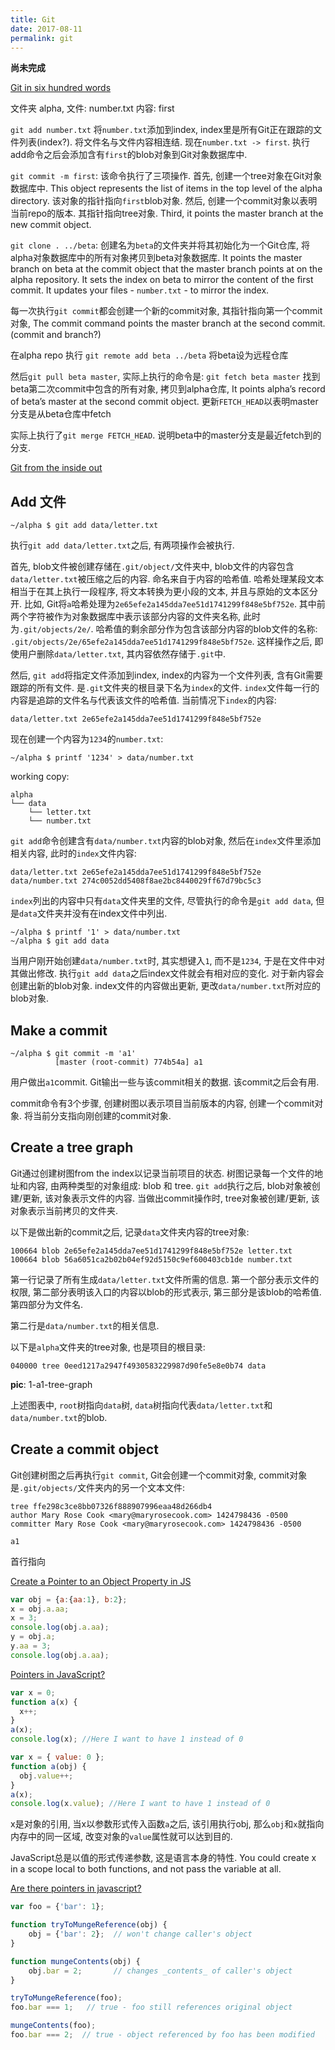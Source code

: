 ```yaml
---
title: Git
date: 2017-08-11
permalink: git
---
```


**尚未完成**

[Git in six hundred words](https://maryrosecook.com/blog/post/git-in-six-hundred-words)


文件夹 alpha, 文件: number.txt 内容: first

`git add number.txt` 将`number.txt`添加到index, index里是所有Git正在跟踪的文件列表(index?). 将文件名与文件内容相连结. 现在`number.txt -> first`. 执行add命令之后会添加含有`first`的blob对象到Git对象数据库中. 

`git commit -m first`: 该命令执行了三项操作. 首先, 创建一个tree对象在Git对象数据库中. This object represents the list of items in the top level of the alpha directory. 该对象的指针指向`first`blob对象. 然后, 创建一个commit对象以表明当前repo的版本. 其指针指向tree对象. Third, it points the master branch at the new commit object.

`git clone . ../beta`: 创建名为`beta`的文件夹并将其初始化为一个Git仓库, 将alpha对象数据库中的所有对象拷贝到beta对象数据库. It points the master branch on beta at the commit object that the master branch points at on the alpha repository. It sets the index on beta to mirror the content of the first commit. It updates your files - `number.txt` - to mirror the index.

每一次执行`git commit`都会创建一个新的commit对象, 其指针指向第一个commit对象, The commit command points the master branch at the second commit. (commit and branch?)

在alpha repo 执行 `git remote add beta ../beta` 将beta设为远程仓库

然后`git pull beta master`, 实际上执行的命令是: `git fetch beta master` 找到beta第二次commit中包含的所有对象, 拷贝到alpha仓库, It points alpha’s record of beta’s master at the second commit object. 更新`FETCH_HEAD`以表明master分支是从beta仓库中fetch

实际上执行了`git merge FETCH_HEAD`. 说明beta中的master分支是最近fetch到的分支. 

[Git from the inside out](https://maryrosecook.com/blog/post/git-from-the-inside-out)

## Add 文件
```
~/alpha $ git add data/letter.txt
```

执行`git add data/letter.txt`之后, 有两项操作会被执行. 

首先, blob文件被创建存储在`.git/object/`文件夹中, blob文件的内容包含`data/letter.txt`被压缩之后的内容. 命名来自于内容的哈希值. 哈希处理某段文本相当于在其上执行一段程序, 将文本转换为更小段的文本, 并且与原始的文本区分开. 比如, Git将`a`哈希处理为`2e65efe2a145dda7ee51d1741299f848e5bf752e`. 其中前两个字符被作为对象数据库中表示该部分内容的文件夹名称, 此时为`.git/objects/2e/`. 哈希值的剩余部分作为包含该部分内容的blob文件的名称: `.git/objects/2e/65efe2a145dda7ee51d1741299f848e5bf752e`. 这样操作之后, 即使用户删除`data/letter.txt`, 其内容依然存储于`.git`中.

然后, `git add`将指定文件添加到index, index的内容为一个文件列表, 含有Git需要跟踪的所有文件. 是`.git`文件夹的根目录下名为`index`的文件. `index`文件每一行的内容是追踪的文件名与代表该文件的哈希值. 当前情况下`index`的内容:

```
data/letter.txt 2e65efe2a145dda7ee51d1741299f848e5bf752e
```

现在创建一个内容为`1234`的`number.txt`:

```
~/alpha $ printf '1234' > data/number.txt
```

working copy:

```
alpha
└── data
    └── letter.txt
    └── number.txt
```

`git add`命令创建含有`data/number.txt`内容的blob对象, 然后在`index`文件里添加相关内容, 此时的`index`文件内容:

```
data/letter.txt 2e65efe2a145dda7ee51d1741299f848e5bf752e
data/number.txt 274c0052dd5408f8ae2bc8440029ff67d79bc5c3
```

`index`列出的内容中只有`data`文件夹里的文件, 尽管执行的命令是`git add data`, 但是`data`文件夹并没有在index文件中列出.

```
~/alpha $ printf '1' > data/number.txt
~/alpha $ git add data
```

当用户刚开始创建`data/number.txt`时, 其实想键入`1`, 而不是`1234`, 于是在文件中对其做出修改. 执行`git add data`之后index文件就会有相对应的变化. 对于新内容会创建出新的blob对象. index文件的内容做出更新, 更改`data/number.txt`所对应的blob对象. 

## Make a commit

```
~/alpha $ git commit -m 'a1'
          [master (root-commit) 774b54a] a1
```

用户做出`a1`commit. Git输出一些与该commit相关的数据. 该commit之后会有用. 

commit命令有3个步骤, 创建树图以表示项目当前版本的内容, 创建一个commit对象. 将当前分支指向刚创建的commit对象.

## Create a tree graph

Git通过创建树图from the index以记录当前项目的状态. 树图记录每一个文件的地址和内容, 由两种类型的对象组成: blob 和 tree. `git add`执行之后, blob对象被创建/更新, 该对象表示文件的内容. 当做出commit操作时, tree对象被创建/更新, 该对象表示当前拷贝的文件夹. 

以下是做出新的commit之后, 记录`data`文件夹内容的tree对象:

```
100664 blob 2e65efe2a145dda7ee51d1741299f848e5bf752e letter.txt
100664 blob 56a6051ca2b02b04ef92d5150c9ef600403cb1de number.txt
```

第一行记录了所有生成`data/letter.txt`文件所需的信息. 第一个部分表示文件的权限, 第二部分表明该入口的内容以blob的形式表示, 第三部分是该blob的哈希值. 第四部分为文件名. 

第二行是`data/number.txt`的相关信息. 

以下是`alpha`文件夹的tree对象, 也是项目的根目录:

```
040000 tree 0eed1217a2947f4930583229987d90fe5e8e0b74 data
```


**pic**: 1-a1-tree-graph

上述图表中, `root`树指向`data`树, `data`树指向代表`data/letter.txt`和`data/number.txt`的blob.

## Create a commit object

Git创建树图之后再执行`git commit`, Git会创建一个commit对象, commit对象是`.git/objects/`文件夹内的另一个文本文件:

```
tree ffe298c3ce8bb07326f888907996eaa48d266db4
author Mary Rose Cook <mary@maryrosecook.com> 1424798436 -0500
committer Mary Rose Cook <mary@maryrosecook.com> 1424798436 -0500

a1
```

首行指向

















[Create a Pointer to an Object Property in JS](https://stackoverflow.com/questions/23345266/how-do-you-create-a-pointer-to-an-object-property-in-javascript)

```js
var obj = {a:{aa:1}, b:2};
x = obj.a.aa;
x = 3;
console.log(obj.a.aa);
y = obj.a;
y.aa = 3;
console.log(obj.a.aa);
```

[Pointers in JavaScript?](https://stackoverflow.com/questions/10231868/pointers-in-javascript)


```js
var x = 0;
function a(x) {
  x++;
}
a(x);
console.log(x); //Here I want to have 1 instead of 0
```

```js
var x = { value: 0 };
function a(obj) {
  obj.value++;
}
a(x);
console.log(x.value); //Here I want to have 1 instead of 0
```

x是对象的引用, 当x以参数形式传入函数`a`之后, 该引用执行obj, 那么`obj`和`x`就指向内存中的同一区域, 改变对象的`value`属性就可以达到目的. 

JavaScript总是以值的形式传递参数, 这是语言本身的特性. You could create x in a scope local to both functions, and not pass the variable at all.


[Are there pointers in javascript?](https://stackoverflow.com/questions/17382427/are-there-pointers-in-javascript)

```js
var foo = {'bar': 1};

function tryToMungeReference(obj) {
    obj = {'bar': 2};  // won't change caller's object
}

function mungeContents(obj) {
    obj.bar = 2;       // changes _contents_ of caller's object
}

tryToMungeReference(foo);
foo.bar === 1;   // true - foo still references original object

mungeContents(foo);
foo.bar === 2;  // true - object referenced by foo has been modified
```

